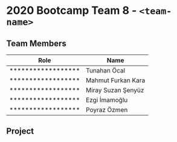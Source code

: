 # 2020 Bootcamp Team 8 - `<team-name>`

## Team Members

| Role               | Name               |
|--------------------|--------------------|
| ****************** | Tunahan Öcal       |
| ****************** | Mahmut Furkan Kara |
| ****************** | Miray Suzan Şenyüz |
| ****************** | Ezgi İmamoğlu      | 
| ****************** | Poyraz Özmen       | 

## Project



